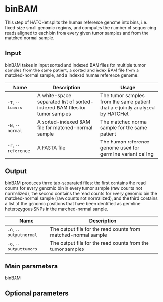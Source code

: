 # binBAM

This step of HATCHet splits the human reference genome into bins, i.e. fixed-size small genomic regions, and computes the number of sequencing reads aligned to each bin from every given tumor samples and from the matched normal sample.

## Input

binBAM takes in input sorted and indexed BAM files for multiple tumor samples from the same patient, a sorted and index BAM file from a matched-normal sample, and a indexed human reference genome.

| Name | Description | Usage |
|------|-------------|-------|
| `-T`, `--tumors` | A white-space separated list of sorted-indexed BAM files for tumor samples | The tumor samples from the same patient that are jointly analyzed by HATCHet |
| `-N`, `--normal` | A sorted-indexed BAM file for matched-normal sample | The matched normal sample for the same patient |
| `-r`, `--reference` | A FASTA file | The human reference genome used for germline variant calling |

## Output

binBAM produces three tab-separated files: the first contains the read counts for every genomic bin in every tumor sample (raw counts not normalized), the second contains the read counts for every genomic bin the matched-normal sample (raw counts not normalized), and the third contains a list of the genomic positions that have been identified as germline heterozygous SNPs in the matched-normal sample.

| Name | Description |
|------|-------------|
| `-O`, `--outputnormal` | The output file for the read counts from matched-normal sample |
| `-o`, `--outputtumors` | The output file for the read counts from the tumor samples |

## Main parameters

binBAM

## Optional parameters
